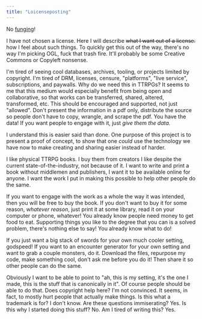 ```yaml
---
title: "Loicenseposting"
---
```


No [funging](https://probablynotfungible.ignatius.coffee/)!

I have not chosen a license. Here I will describe ~~what I want out of a license.~~ how I feel about such things. To quickly get this out of the way, there's no way I'm picking OGL, fuck that trash fire. It'll probably be some Creative Commons or Copyleft nonsense.

I'm tired of seeing cool databases, archives, tooling, or projects limited by copyright. I'm tired of DRM, licenses, censure, "platforms", "live service", subscriptions, and paywalls. Why do we need this in TTRPGs? It seems to me that this medium would especially benefit from being open and collaborative, so that works can be transferred, shared, altered, transformed, etc. This should be encouraged and supported, not just "allowed". Don't present the information in a pdf only,  distribute the source so people don't have to copy, wrangle, and scrape the pdf. You have the data! If you want people to engage with it, just *give them the data.*

I understand this is easier said than done. One purpose of this project is to present a proof of concept, to show that one *could* use the technology we have now to make creating and sharing easier instead of harder.

I like physical TTRPG books. I buy them from creators I like despite the current state-of-the-industry, not because of it. I want to write and print a book without middlemen and publishers, I want it to be available online for anyone. I want the work I put in making this possible to help other people do the same.

If you want to engage with the work as a whole the way it was intended, then you will be free to buy the book. If you don't want to buy it for some reason, *whatever reason*, just print it at some library, read it on your computer or phone, whatever! You already know people need money to get food to eat. Supporting things you like to the degree that you can is a solved problem, there's nothing else to say! You already know what to do!

If you just want a big stack of swords for your own much cooler setting, godspeed! If you want to an encounter generator for your own setting and want to grab a couple monsters, do it. Download the files, repurpose my code, make something cool, don't ask me before you do it! Then share it so other people can do the same.

Obviously I want to be able to point to "ah, this is my setting, it's the one I made, this is the stuff that is canonically in it". Of course people should be able to do that. Does copyright help here? I'm not convinced. It seems, in fact, to mostly hurt people that actually make things. Is this what a trademark is for? I don't know. Are these questions immiserating? Yes. Is this why I started doing this stuff? No. Am I tired of writing this? Yes.